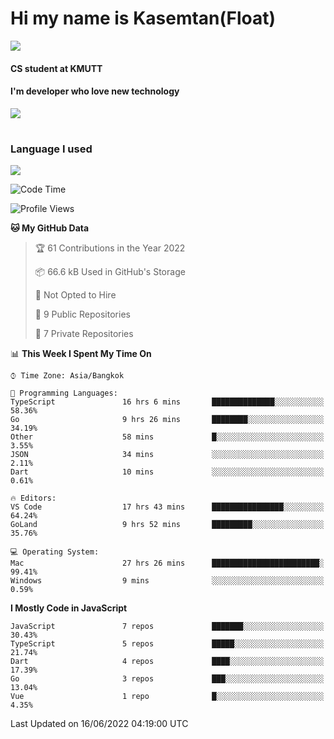 # Hi my name is Kasemtan(Float)
![](https://64.media.tumblr.com/9c2a8f831efe8da556ffbf89cebb52c9/b86c1ab833a37e32-93/s1280x1920/d000dc22f75df64be2bc150f5fa69c4f6df6bb07.gifv)
#### CS student at KMUTT
#### I'm developer who love new technology
[![](https://github-readme-stats.vercel.app/api?username=FloatKasemtan&show_icons=true&theme=nightowl)]()
#
### Language I used
[![](https://github-readme-stats.vercel.app/api/top-langs/?username=FloatKasemtan&layout=compact&theme=nightowl)]()
<!--START_SECTION:waka-->
![Code Time](http://img.shields.io/badge/Code%20Time-458%20hrs%2030%20mins-blue)

![Profile Views](http://img.shields.io/badge/Profile%20Views-0-blue)

**🐱 My GitHub Data** 

> 🏆 61 Contributions in the Year 2022
 > 
> 📦 66.6 kB Used in GitHub's Storage 
 > 
> 🚫 Not Opted to Hire
 > 
> 📜 9 Public Repositories 
 > 
> 🔑 7 Private Repositories  
 > 
📊 **This Week I Spent My Time On** 

```text
⌚︎ Time Zone: Asia/Bangkok

💬 Programming Languages: 
TypeScript               16 hrs 6 mins       ██████████████░░░░░░░░░░░   58.36% 
Go                       9 hrs 26 mins       ████████░░░░░░░░░░░░░░░░░   34.19% 
Other                    58 mins             █░░░░░░░░░░░░░░░░░░░░░░░░   3.55% 
JSON                     34 mins             ░░░░░░░░░░░░░░░░░░░░░░░░░   2.11% 
Dart                     10 mins             ░░░░░░░░░░░░░░░░░░░░░░░░░   0.61%

🔥 Editors: 
VS Code                  17 hrs 43 mins      ████████████████░░░░░░░░░   64.24% 
GoLand                   9 hrs 52 mins       █████████░░░░░░░░░░░░░░░░   35.76%

💻 Operating System: 
Mac                      27 hrs 26 mins      ████████████████████████░   99.41% 
Windows                  9 mins              ░░░░░░░░░░░░░░░░░░░░░░░░░   0.59%

```

**I Mostly Code in JavaScript** 

```text
JavaScript               7 repos             ███████░░░░░░░░░░░░░░░░░░   30.43% 
TypeScript               5 repos             █████░░░░░░░░░░░░░░░░░░░░   21.74% 
Dart                     4 repos             ████░░░░░░░░░░░░░░░░░░░░░   17.39% 
Go                       3 repos             ███░░░░░░░░░░░░░░░░░░░░░░   13.04% 
Vue                      1 repo              █░░░░░░░░░░░░░░░░░░░░░░░░   4.35%

```



 Last Updated on 16/06/2022 04:19:00 UTC
<!--END_SECTION:waka-->
<!--
**FloatKasemtan/FloatKasemtan** is a ✨ _special_ ✨ repository because its `README.md` (this file) appears on your GitHub profile.

Here are some ideas to get you started:

- 🔭 I’m currently working on ...
- 🌱 I’m currently learning ...
- 👯 I’m looking to collaborate on ...
- 🤔 I’m looking for help with ...
- 💬 Ask me about ...
- 📫 How to reach me: ...
- 😄 Pronouns: ...
- ⚡ Fun fact: ...
-->
